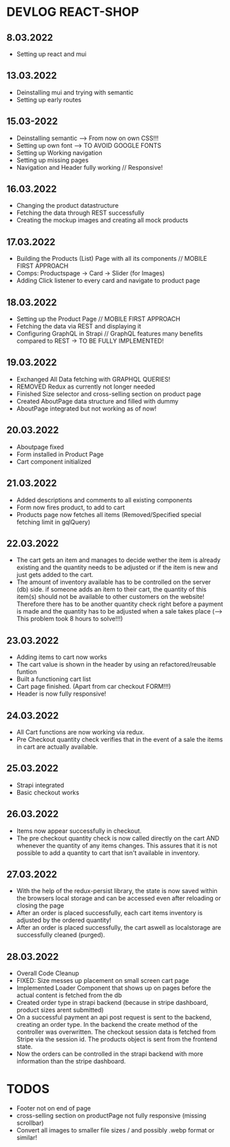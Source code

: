 # DEVLOG REACT-SHOP

## 8.03.2022
- Setting up react and mui

## 13.03.2022
- Deinstalling mui and trying with semantic
- Setting up early routes

## 15.03-2022
- Deinstalling semantic --> From now on own CSS!!!
- Setting up own font --> TO AVOID GOOGLE FONTS
- Setting up Working navigation
- Setting up missing pages
- Navigation and Header fully working // Responsive!

## 16.03.2022
- Changing the product datastructure
- Fetching the data through REST successfully
- Creating the mockup images and creating all mock products

## 17.03.2022
- Building the Products (List) Page with all its components // MOBILE FIRST APPROACH
- Comps: Productspage -> Card -> Slider (for Images)
- Adding Click listener to every card and navigate to product page

## 18.03.2022
- Setting up the Product Page // MOBILE FIRST APPROACH
- Fetching the data via REST and displaying it
- Configuring GraphQL in Strapi // GraphQL features many benefits compared to REST -> TO BE FULLY IMPLEMENTED!

## 19.03.2022
- Exchanged All Data fetching with GRAPHQL QUERIES!
- REMOVED Redux as currently not longer needed
- Finished Size selector and cross-selling section on product page
- Created AboutPage data structure and filled with dummy
- AboutPage integrated but not working as of now!

## 20.03.2022
- Aboutpage fixed
- Form installed in Product Page
- Cart component initialized

## 21.03.2022
- Added descriptions and comments to all existing components
- Form now fires product, to add to cart
- Products page now fetches all items (Removed/Specified special fetching limit in gqlQuery)

## 22.03.2022
- The cart gets an item and manages to decide wether the item is already existing and the
quantity needs to be adjusted or if the item is new and just gets added to the cart.
- The amount of inventory available has to be controlled on the server (db) side. if someone adds an item to
their cart, the quantity of this item(s) should not be available to other customers on the website!
Therefore there has to be another quantity check right before a payment is made and the quantity has to be adjusted
when a sale takes place (--> This problem took 8 hours to solve!!!)

## 23.03.2022
- Adding items to cart now works
- The cart value is shown in the header by using an refactored/reusable funtion
- Built a functioning cart list
- Cart page finished. (Apart from car checkout FORM!!!)
- Header is now fully responsive!

## 24.03.2022
- All Cart functions are now working via redux.
- Pre Checkout quantity check verifies that in the event of a sale the items in cart are actually available.

## 25.03.2022
- Strapi integrated
- Basic checkout works

## 26.03.2022
- Items now appear successfully in checkout.
- The pre checkout quantity check is now called directly on the cart AND whenever the quantity of any items changes.
This assures that it is not possible to add a quantity to cart that isn't available in inventory.

## 27.03.2022
- With the help of the redux-persist library, the state
is now saved within the browsers local storage and can be accessed even after reloading or closing the page
- After an order is placed successfully, each cart items inventory is adjusted by the ordered quantity!
- After an order is placed successfully, the cart aswell as localstorage are successfully cleaned (purged).

## 28.03.2022
- Overall Code Cleanup
- FIXED: Size messes up placement on small screen cart page
- Implemented Loader Component that shows up on pages before the actual content is fetched from the db
- Created order type in strapi backend (because in stripe dashboard, product sizes arent submitted)
- On a successful payment an api post request is sent to the backend, creating an order type.
In the backend the create method of the controller was overwritten. The checkout session data is fetched from
Stripe via the session id. The products object is sent from the frontend state.
- Now the orders can be controlled in the strapi backend with more information than the stripe dashboard.

# TODOS
- Footer not on end of page
- cross-selling section on productPage not fully responsive (missing scrollbar)
- Convert all images to smaller file sizes / and possibly .webp format or similar!